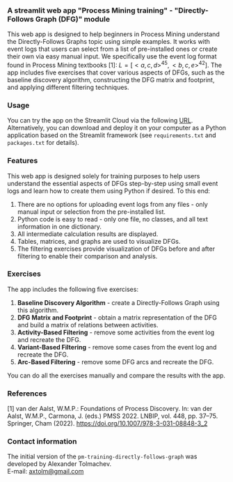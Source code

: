 ### A streamlit web app "Process Mining training" - "Directly-Follows Graph (DFG)" module
This web app is designed to help beginners in Process Mining understand the Directly-Follows Graphs topic using simple examples. It works with event logs that users can select from a list of pre-installed ones or create their own via easy manual input. We specifically use the event log format found in Process Mining textbooks [1]: $L =[< a, c, d>^{45},< b, c, e >^{42}]$. The app includes five exercises that cover various aspects of DFGs, such as the baseline discovery algorithm, constructing the DFG matrix and footprint, and applying different filtering techniques.    

### Usage   
You can try the app on the Streamlit Cloud via the following [URL](http://185.105.88.103:8590/).    
Alternatively, you can download and deploy it on your computer as a Python application based on the Streamlit framework (see `requirements.txt` and `packages.txt` for details).    

### Features
This web app is designed solely for training purposes to help users understand the essential aspects of DFGs step-by-step using small event logs and learn how to create them using Python if desired. To this end:    
1. There are no options for uploading event logs from any files - only manual input or selection from the pre-installed list.
2. Python code is easy to read - only one file, no classes, and all text information in one dictionary.
3. All intermediate calculation results are displayed.
4. Tables, matrices, and graphs are used to visualize DFGs.
5. The filtering exercises provide visualization of DFGs before and after filtering to enable their comparison and analysis.

### Exercises
The app includes the following five exercises:
1. **Baseline Discovery Algorithm** - create a Directly-Follows Graph using this algorithm.    
2. **DFG Matrix and Footprint** - obtain a matrix representation of the DFG and build a matrix of relations between activities.    
3. **Activity-Based Filtering** - remove some activities from the event log and recreate the DFG.    
4. **Variant-Based Filtering** - remove some cases from the event log and recreate the DFG.    
5. **Arc-Based Filtering** - remove some DFG arcs and recreate the DFG.     
     
You can do all the exercises manually and compare the results with the app.

### References
[1] van der Aalst, W.M.P.: Foundations of Process Discovery. In: van der Aalst, W.M.P., Carmona, J. (eds.) PMSS 2022. LNBIP, vol. 448, pp. 37–75. Springer, Cham (2022).
https://doi.org/10.1007/978-3-031-08848-3_2    

### Contact information
The initial version of the `pm-training-directly-follows-graph` was developed by Alexander Tolmachev.    
E-mail: axtolm@gmail.com 
